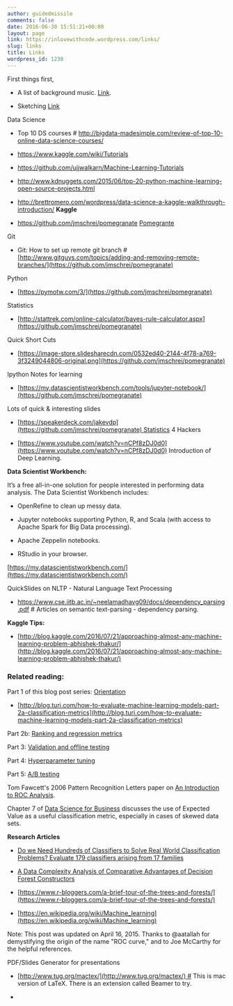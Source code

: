 ```yaml
---
author: guidedmissile
comments: false
date: 2016-06-30 15:51:21+00:00
layout: page
link: https://inlovewithcode.wordpress.com/links/
slug: links
title: Links
wordpress_id: 1238
---
```


First things first,



	
  * A list of background music. [Link](https://www.reddit.com/r/GetMotivated/comments/46qq9n/discussion_what_video_game_soundtracks_are_best/).

	
  * Sketching [Link](https://www.reddit.com/r/ArtFundamentals/)




Data Science

	
  * Top 10 DS courses # http://bigdata-madesimple.com/review-of-top-10-online-data-science-courses/

	
  * https://www.kaggle.com/wiki/Tutorials

	
  * https://github.com/ujjwalkarn/Machine-Learning-Tutorials

	
  * http://www.kdnuggets.com/2015/06/top-20-python-machine-learning-open-source-projects.html

	
  * http://brettromero.com/wordpress/data-science-a-kaggle-walkthrough-introduction/ **Kaggle**

	
  * https://github.com/jmschrei/pomegranate [Pomegrante](https://github.com/jmschrei/pomegranate)


Git

	
  * Git: How to set up remote git branch # [http://www.gitguys.com/topics/adding-and-removing-remote-branches/](https://github.com/jmschrei/pomegranate)


Python

	
  * [https://pymotw.com/3/](https://github.com/jmschrei/pomegranate)


Statistics

	
  * [http://stattrek.com/online-calculator/bayes-rule-calculator.aspx](https://github.com/jmschrei/pomegranate)


Quick Short Cuts

	
  * [https://image-store.slidesharecdn.com/0532ed40-2144-4f78-a769-3f3249044806-original.png](https://github.com/jmschrei/pomegranate)


Ipython Notes for learning

	
  * [https://my.datascientistworkbench.com/tools/jupyter-notebook/](https://github.com/jmschrei/pomegranate)


Lots of quick & interesting slides

	
  * [https://speakerdeck.com/jakevdp](https://github.com/jmschrei/pomegranate) Statistics 4 Hackers

	
  * [https://www.youtube.com/watch?v=nCPf8zDJ0d0](https://www.youtube.com/watch?v=nCPf8zDJ0d0) Introduction of Deep Learning.


**Data Scientist Workbench:**

It’s a free all-in-one solution for people interested in performing data analysis. The Data Scientist Workbench includes:



	
  * OpenRefine to clean up messy data.

	
  * Jupyter notebooks supporting Python, R, and Scala (with access to Apache Spark for Big Data processing).

	
  * Apache Zeppelin notebooks.

	
  * RStudio in your browser.


[https://my.datascientistworkbench.com/](https://my.datascientistworkbench.com/)

QuickSlides on NLTP - Natural Language Text Processing



	
  * https://www.cse.iitb.ac.in/~neelamadhavg09/docs/dependency_parsing.pdf # Articles on semantic text-parsing - dependency parsing.




**Kaggle Tips:**



	
  * [http://blog.kaggle.com/2016/07/21/approaching-almost-any-machine-learning-problem-abhishek-thakur/](http://blog.kaggle.com/2016/07/21/approaching-almost-any-machine-learning-problem-abhishek-thakur/)























### **Related reading:**


Part 1 of this blog post series: [Orientation](http://blog.turi.com/how-to-evaluate-machine-learning-models-part-1-orientation)



	
  * [http://blog.turi.com/how-to-evaluate-machine-learning-models-part-2a-classification-metrics](http://blog.turi.com/how-to-evaluate-machine-learning-models-part-2a-classification-metrics)


Part 2b: [Ranking and regression metrics](http://blog.turi.com/how-to-evaluate-machine-learning-models-part-2b-ranking-and-regression-metrics)

Part 3: [Validation and offline testing](http://blog.turi.com/how-to-evaluate-ml-models-part-3-validation-and-offline-testing)

Part 4: [Hyperparameter tuning](http://blog.turi.com/how-to-evaluate-machine-learning-models-part-4-hyperparameter-tuning)

Part 5: [A/B testing](http://blog.turi.com/how-to-evaluate-machine-learning-models-the-pitfalls-of-ab-testing)

Tom Fawcett's 2006 Pattern Recognition Letters paper on [An Introduction to ROC Analysis](https://ccrma.stanford.edu/workshops/mir2009/references/ROCintro.pdf).

Chapter 7 of [Data Science for Business](http://www.data-science-for-biz.com/) discusses the use of Expected Value as a useful classification metric, especially in cases of skewed data sets.

**Research Articles**



	
  * [Do we Need Hundreds of Classifiers to Solve Real World Classification Problems? Evaluate 179 classifiers arising from 17 families](http://www.jmlr.org/papers/volume15/delgado14a/delgado14a.pdf)

	
  * [A Data Complexity Analysis of Comparative Advantages of Decision Forest Constructors](http://ect.bell-labs.com/who/tkh/publications/papers/compare.pdf)

	
  * [https://www.r-bloggers.com/a-brief-tour-of-the-trees-and-forests/](https://www.r-bloggers.com/a-brief-tour-of-the-trees-and-forests/)

	
  * [https://en.wikipedia.org/wiki/Machine_learning](https://en.wikipedia.org/wiki/Machine_learning)


Note: This post was updated on April 16, 2015. Thanks to @aatallah for demystifying the origin of the name "ROC curve," and to Joe McCarthy for the helpful references.
























PDF/Slides Generator for presentations





	
  * [http://www.tug.org/mactex/](http://www.tug.org/mactex/) # This is mac version of LaTeX. There is an extension called Beamer to try.

	
  * 


